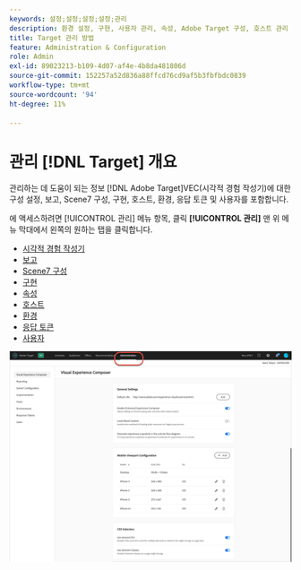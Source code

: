 ```yaml
---
keywords: 설정;설정;설정;설정;관리
description: 환경 설정, 구현, 사용자 관리, 속성, Adobe Target 구성, 호스트 관리 및 응답 토큰을 포함하여 Scene7을 설정합니다.
title: Target 관리 방법
feature: Administration & Configuration
role: Admin
exl-id: 89023213-b109-4d07-af4e-4b8da481806d
source-git-commit: 152257a52d836a88ffcd76cd9af5b3fbfbdc0839
workflow-type: tm+mt
source-wordcount: '94'
ht-degree: 11%

---
```


# 관리 [!DNL Target] 개요

관리하는 데 도움이 되는 정보 [!DNL Adobe Target]VEC(시각적 경험 작성기)에 대한 구성 설정, 보고, Scene7 구성, 구현, 호스트, 환경, 응답 토큰 및 사용자를 포함합니다.

에 액세스하려면 [!UICONTROL 관리] 메뉴 항목, 클릭 **[!UICONTROL 관리]** 맨 위 메뉴 막대에서 왼쪽의 원하는 탭을 클릭합니다.

* [시각적 경험 작성기](/help/main/administrating-target/visual-experience-composer-set-up.md)
* [보고](/help/main/administrating-target/reporting.md)
* [Scene7 구성](/help/main/administrating-target/scene7-settings.md)
* [구현](/help/main/c-implementing-target/implementing-target.md)
* [속성](/help/main/administrating-target/c-user-management/property-channel/property-channel.md)
* [호스트](/help/main/administrating-target/hosts.md)
* [환경](/help/main/administrating-target/environments.md)
* [응답 토큰](/help/main/administrating-target/response-tokens.md)
* [사용자](/help/main/administrating-target/c-user-management/user-management.md)

![Adobe Target 관리 메뉴](/help/main/administrating-target/assets/administration.png)
